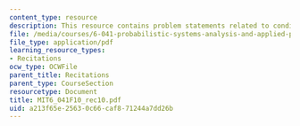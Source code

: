 ```yaml
---
content_type: resource
description: This resource contains problem statements related to conditional probabilities.
file: /media/courses/6-041-probabilistic-systems-analysis-and-applied-probability-fall-2010/a213f65e25630c66caf871244a7dd26b_MIT6_041F10_rec10.pdf
file_type: application/pdf
learning_resource_types:
- Recitations
ocw_type: OCWFile
parent_title: Recitations
parent_type: CourseSection
resourcetype: Document
title: MIT6_041F10_rec10.pdf
uid: a213f65e-2563-0c66-caf8-71244a7dd26b
---
```

